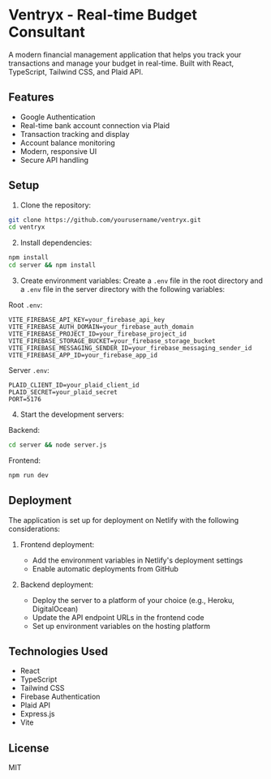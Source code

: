 # Ventryx - Real-time Budget Consultant

A modern financial management application that helps you track your transactions and manage your budget in real-time. Built with React, TypeScript, Tailwind CSS, and Plaid API.

## Features

- Google Authentication
- Real-time bank account connection via Plaid
- Transaction tracking and display
- Account balance monitoring
- Modern, responsive UI
- Secure API handling

## Setup

1. Clone the repository:
```bash
git clone https://github.com/yourusername/ventryx.git
cd ventryx
```

2. Install dependencies:
```bash
npm install
cd server && npm install
```

3. Create environment variables:
Create a `.env` file in the root directory and a `.env` file in the server directory with the following variables:

Root `.env`:
```
VITE_FIREBASE_API_KEY=your_firebase_api_key
VITE_FIREBASE_AUTH_DOMAIN=your_firebase_auth_domain
VITE_FIREBASE_PROJECT_ID=your_firebase_project_id
VITE_FIREBASE_STORAGE_BUCKET=your_firebase_storage_bucket
VITE_FIREBASE_MESSAGING_SENDER_ID=your_firebase_messaging_sender_id
VITE_FIREBASE_APP_ID=your_firebase_app_id
```

Server `.env`:
```
PLAID_CLIENT_ID=your_plaid_client_id
PLAID_SECRET=your_plaid_secret
PORT=5176
```

4. Start the development servers:

Backend:
```bash
cd server && node server.js
```

Frontend:
```bash
npm run dev
```

## Deployment

The application is set up for deployment on Netlify with the following considerations:

1. Frontend deployment:
   - Add the environment variables in Netlify's deployment settings
   - Enable automatic deployments from GitHub

2. Backend deployment:
   - Deploy the server to a platform of your choice (e.g., Heroku, DigitalOcean)
   - Update the API endpoint URLs in the frontend code
   - Set up environment variables on the hosting platform

## Technologies Used

- React
- TypeScript
- Tailwind CSS
- Firebase Authentication
- Plaid API
- Express.js
- Vite

## License

MIT
